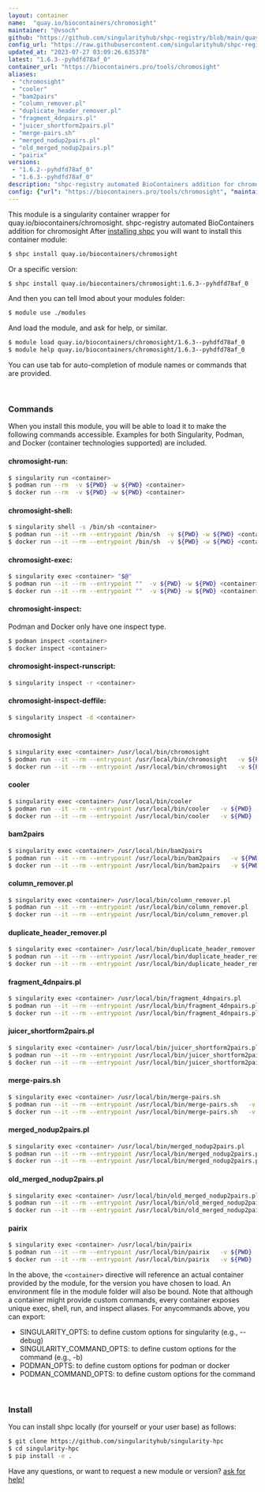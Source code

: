 ```yaml
---
layout: container
name:  "quay.io/biocontainers/chromosight"
maintainer: "@vsoch"
github: "https://github.com/singularityhub/shpc-registry/blob/main/quay.io/biocontainers/chromosight/container.yaml"
config_url: "https://raw.githubusercontent.com/singularityhub/shpc-registry/main/quay.io/biocontainers/chromosight/container.yaml"
updated_at: "2023-07-27 03:09:26.635378"
latest: "1.6.3--pyhdfd78af_0"
container_url: "https://biocontainers.pro/tools/chromosight"
aliases:
 - "chromosight"
 - "cooler"
 - "bam2pairs"
 - "column_remover.pl"
 - "duplicate_header_remover.pl"
 - "fragment_4dnpairs.pl"
 - "juicer_shortform2pairs.pl"
 - "merge-pairs.sh"
 - "merged_nodup2pairs.pl"
 - "old_merged_nodup2pairs.pl"
 - "pairix"
versions:
 - "1.6.2--pyhdfd78af_0"
 - "1.6.3--pyhdfd78af_0"
description: "shpc-registry automated BioContainers addition for chromosight"
config: {"url": "https://biocontainers.pro/tools/chromosight", "maintainer": "@vsoch", "description": "shpc-registry automated BioContainers addition for chromosight", "latest": {"1.6.3--pyhdfd78af_0": "sha256:cba9d3d1ce5352293cf4168d4616ef48b575b0e490005d6bcc4f49a96f38adab"}, "tags": {"1.6.2--pyhdfd78af_0": "sha256:c27a352add95980e57ea0eb6c87fbaf16c4c4a277ec3ddd20caa6dcb3dacb4d3", "1.6.3--pyhdfd78af_0": "sha256:cba9d3d1ce5352293cf4168d4616ef48b575b0e490005d6bcc4f49a96f38adab"}, "docker": "quay.io/biocontainers/chromosight", "aliases": {"chromosight": "/usr/local/bin/chromosight", "cooler": "/usr/local/bin/cooler", "bam2pairs": "/usr/local/bin/bam2pairs", "column_remover.pl": "/usr/local/bin/column_remover.pl", "duplicate_header_remover.pl": "/usr/local/bin/duplicate_header_remover.pl", "fragment_4dnpairs.pl": "/usr/local/bin/fragment_4dnpairs.pl", "juicer_shortform2pairs.pl": "/usr/local/bin/juicer_shortform2pairs.pl", "merge-pairs.sh": "/usr/local/bin/merge-pairs.sh", "merged_nodup2pairs.pl": "/usr/local/bin/merged_nodup2pairs.pl", "old_merged_nodup2pairs.pl": "/usr/local/bin/old_merged_nodup2pairs.pl", "pairix": "/usr/local/bin/pairix"}}
---
```


This module is a singularity container wrapper for quay.io/biocontainers/chromosight.
shpc-registry automated BioContainers addition for chromosight
After [installing shpc](#install) you will want to install this container module:


```bash
$ shpc install quay.io/biocontainers/chromosight
```

Or a specific version:

```bash
$ shpc install quay.io/biocontainers/chromosight:1.6.3--pyhdfd78af_0
```

And then you can tell lmod about your modules folder:

```bash
$ module use ./modules
```

And load the module, and ask for help, or similar.

```bash
$ module load quay.io/biocontainers/chromosight/1.6.3--pyhdfd78af_0
$ module help quay.io/biocontainers/chromosight/1.6.3--pyhdfd78af_0
```

You can use tab for auto-completion of module names or commands that are provided.

<br>

### Commands

When you install this module, you will be able to load it to make the following commands accessible.
Examples for both Singularity, Podman, and Docker (container technologies supported) are included.

#### chromosight-run:

```bash
$ singularity run <container>
$ podman run --rm  -v ${PWD} -w ${PWD} <container>
$ docker run --rm  -v ${PWD} -w ${PWD} <container>
```

#### chromosight-shell:

```bash
$ singularity shell -s /bin/sh <container>
$ podman run --it --rm --entrypoint /bin/sh  -v ${PWD} -w ${PWD} <container>
$ docker run --it --rm --entrypoint /bin/sh  -v ${PWD} -w ${PWD} <container>
```

#### chromosight-exec:

```bash
$ singularity exec <container> "$@"
$ podman run --it --rm --entrypoint ""  -v ${PWD} -w ${PWD} <container> "$@"
$ docker run --it --rm --entrypoint ""  -v ${PWD} -w ${PWD} <container> "$@"
```

#### chromosight-inspect:

Podman and Docker only have one inspect type.

```bash
$ podman inspect <container>
$ docker inspect <container>
```

#### chromosight-inspect-runscript:

```bash
$ singularity inspect -r <container>
```

#### chromosight-inspect-deffile:

```bash
$ singularity inspect -d <container>
```


#### chromosight

```bash
$ singularity exec <container> /usr/local/bin/chromosight
$ podman run --it --rm --entrypoint /usr/local/bin/chromosight   -v ${PWD} -w ${PWD} <container> -c " $@"
$ docker run --it --rm --entrypoint /usr/local/bin/chromosight   -v ${PWD} -w ${PWD} <container> -c " $@"
```


#### cooler

```bash
$ singularity exec <container> /usr/local/bin/cooler
$ podman run --it --rm --entrypoint /usr/local/bin/cooler   -v ${PWD} -w ${PWD} <container> -c " $@"
$ docker run --it --rm --entrypoint /usr/local/bin/cooler   -v ${PWD} -w ${PWD} <container> -c " $@"
```


#### bam2pairs

```bash
$ singularity exec <container> /usr/local/bin/bam2pairs
$ podman run --it --rm --entrypoint /usr/local/bin/bam2pairs   -v ${PWD} -w ${PWD} <container> -c " $@"
$ docker run --it --rm --entrypoint /usr/local/bin/bam2pairs   -v ${PWD} -w ${PWD} <container> -c " $@"
```


#### column_remover.pl

```bash
$ singularity exec <container> /usr/local/bin/column_remover.pl
$ podman run --it --rm --entrypoint /usr/local/bin/column_remover.pl   -v ${PWD} -w ${PWD} <container> -c " $@"
$ docker run --it --rm --entrypoint /usr/local/bin/column_remover.pl   -v ${PWD} -w ${PWD} <container> -c " $@"
```


#### duplicate_header_remover.pl

```bash
$ singularity exec <container> /usr/local/bin/duplicate_header_remover.pl
$ podman run --it --rm --entrypoint /usr/local/bin/duplicate_header_remover.pl   -v ${PWD} -w ${PWD} <container> -c " $@"
$ docker run --it --rm --entrypoint /usr/local/bin/duplicate_header_remover.pl   -v ${PWD} -w ${PWD} <container> -c " $@"
```


#### fragment_4dnpairs.pl

```bash
$ singularity exec <container> /usr/local/bin/fragment_4dnpairs.pl
$ podman run --it --rm --entrypoint /usr/local/bin/fragment_4dnpairs.pl   -v ${PWD} -w ${PWD} <container> -c " $@"
$ docker run --it --rm --entrypoint /usr/local/bin/fragment_4dnpairs.pl   -v ${PWD} -w ${PWD} <container> -c " $@"
```


#### juicer_shortform2pairs.pl

```bash
$ singularity exec <container> /usr/local/bin/juicer_shortform2pairs.pl
$ podman run --it --rm --entrypoint /usr/local/bin/juicer_shortform2pairs.pl   -v ${PWD} -w ${PWD} <container> -c " $@"
$ docker run --it --rm --entrypoint /usr/local/bin/juicer_shortform2pairs.pl   -v ${PWD} -w ${PWD} <container> -c " $@"
```


#### merge-pairs.sh

```bash
$ singularity exec <container> /usr/local/bin/merge-pairs.sh
$ podman run --it --rm --entrypoint /usr/local/bin/merge-pairs.sh   -v ${PWD} -w ${PWD} <container> -c " $@"
$ docker run --it --rm --entrypoint /usr/local/bin/merge-pairs.sh   -v ${PWD} -w ${PWD} <container> -c " $@"
```


#### merged_nodup2pairs.pl

```bash
$ singularity exec <container> /usr/local/bin/merged_nodup2pairs.pl
$ podman run --it --rm --entrypoint /usr/local/bin/merged_nodup2pairs.pl   -v ${PWD} -w ${PWD} <container> -c " $@"
$ docker run --it --rm --entrypoint /usr/local/bin/merged_nodup2pairs.pl   -v ${PWD} -w ${PWD} <container> -c " $@"
```


#### old_merged_nodup2pairs.pl

```bash
$ singularity exec <container> /usr/local/bin/old_merged_nodup2pairs.pl
$ podman run --it --rm --entrypoint /usr/local/bin/old_merged_nodup2pairs.pl   -v ${PWD} -w ${PWD} <container> -c " $@"
$ docker run --it --rm --entrypoint /usr/local/bin/old_merged_nodup2pairs.pl   -v ${PWD} -w ${PWD} <container> -c " $@"
```


#### pairix

```bash
$ singularity exec <container> /usr/local/bin/pairix
$ podman run --it --rm --entrypoint /usr/local/bin/pairix   -v ${PWD} -w ${PWD} <container> -c " $@"
$ docker run --it --rm --entrypoint /usr/local/bin/pairix   -v ${PWD} -w ${PWD} <container> -c " $@"
```



In the above, the `<container>` directive will reference an actual container provided
by the module, for the version you have chosen to load. An environment file in the
module folder will also be bound. Note that although a container
might provide custom commands, every container exposes unique exec, shell, run, and
inspect aliases. For anycommands above, you can export:

 - SINGULARITY_OPTS: to define custom options for singularity (e.g., --debug)
 - SINGULARITY_COMMAND_OPTS: to define custom options for the command (e.g., -b)
 - PODMAN_OPTS: to define custom options for podman or docker
 - PODMAN_COMMAND_OPTS: to define custom options for the command

<br>

### Install

You can install shpc locally (for yourself or your user base) as follows:

```bash
$ git clone https://github.com/singularityhub/singularity-hpc
$ cd singularity-hpc
$ pip install -e .
```

Have any questions, or want to request a new module or version? [ask for help!](https://github.com/singularityhub/singularity-hpc/issues)